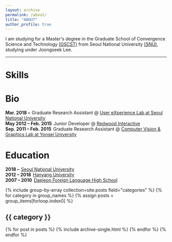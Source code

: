 ```yaml
---
layout: archive
permalink: /about/
title: "ABOUT"
author_profile: true
---
```


I am studying for a Master's degree in the Graduate School of Convergence Science and Technology [(GSCST)](http://convergence.snu.ac.kr/main/) from Seoul National University [(SNU)](http://snu.ac.kr/index.html), studying under Joongseek Lee.

---

<div class="col l4 offset-l1">
    <div class="row">
        <script src="https://cdnjs.cloudflare.com/ajax/libs/Chart.js/2.6.0/Chart.min.js"></script>
		<h1><span data-i18n="skills.my_skills">Skills</span></h1>
		<canvas id="cs" height="100" width="100"></canvas>    
		<script>
		    var ctx = document.getElementById("cs");
		    var data = {
		    labels: "Collaboration, Data Analysis, Python, HTML/CSS, C++, PM".split(","),
		    datasets: [{
		        label: "Ability",
		        backgroundColor: "rgba(179,181,198,0.2)",
		        borderColor: "#3385FF",
		        pointBackgroundColor: "#3385FF",
		        pointBorderColor: "#fff",
		        pointHoverBackgroundColor: "#3385FF",
		        pointHoverBorderColor: "#3385FF",
		        data: [95, 80, 90, 70, 70, 80]
		        }]
		    };
		    var myRadarChart = new Chart(ctx, {
		    type: 'radar',
		    data: data,
		    options: {
		        scale: {
		            responsive: true,
		            ticks: {min: 0, max: 100},
		            lineArc: false,
		            pointLabels: {fontSize: 14},
		        },
		        scaleFontSize: 0,
		        legend: {display: false},
		    }
		    });
		</script>
    </div>
	<div class="row">
        <h1><span data-i18n="skills.my_skills">Bio</span></h1>
		<div class="archive">
			<div class="timeline" id="timeline">
				<div class="archive-title">
					<div class="archive-year"><strong style="margin-right: 2px;">Mar. 2018 &ndash; <i class="fa fa-clock-o" aria-hidden="true" title="Until Now"></i></strong> Graduate Research Assistant @ <a href="http://ux.snu.ac.kr/" target="_blank">User eXperience Lab at Seoul National University</a></div>
				</div>
				<div class="archive-title">
					<div class="archive-year"><strong style="margin-right: 2px;">May 2012 &ndash; Feb. 2015</strong> Junior Developer @ <a href="http://www.redwood-inc.com/" target="_blank">Redwood Interactive</a></div>
				</div>
				<div class="archive-title">
					<div class="archive-year"><strong style="margin-right: 2px;">Sep. 2011 &ndash; Feb. 2015</strong> Graduate Research Assistant @ <a href="https://sites.google.com/site/cvgyonsei/members" target="_blank">Computer Vision & Graphics Lab at Yonsei University</a></div>
				</div>
			</div>
		</div>
	</div>
	<div class="row">
	<div class="navy-line"></div>
	<h1><span data-i18n="skills.my_skills">Education</span></h1>
		<div class="archive">
			<div class="timeline" id="timeline">
				<div class="archive-title bio">
					<div class="archive-year"><strong style="margin-right: 2px;">2018 &ndash; <i class="fa fa-clock-o" aria-hidden="true" title="Until Now"></i></strong> <a href="http://www.snu.ac.kr/">  Seoul National University</a></div>
				</div>
				<div class="archive-title bio">
					<div class="archive-year"><strong style="margin-right: 2px;">2012 &ndash; 2018</strong> <a href="http://www.hanyang.ac.kr/">Hanyang University</a></div>
				</div>
				<div class="archive-title bio">
					<div class="archive-year"><strong style="margin-right: 2px;">2007 &ndash; 2010</strong> <a href="http://djflhs.djsch.kr/main.do">Daejeon Foreign Language High School</a></div>
				</div>
			</div>
		</div>
	</div>
</div>


{% include group-by-array collection=site.posts field="categories" %}
{% for category in group_names %}
  {% assign posts = group_items[forloop.index0] %}
  <h2 id="{{ category | slugify }}" class="archive__subtitle">{{ category }}</h2>
  {% for post in posts %}
    {% include archive-single.html %}
  {% endfor %}
{% endfor %}
